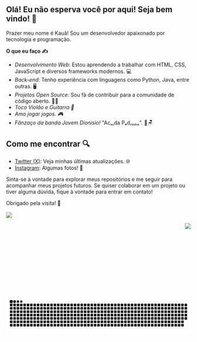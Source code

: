 ## Olá! Eu não esperva você por aqui! Seja bem vindo! 👋

Prazer meu nome é Kauã! Sou um desenvolvedor apaixonado por tecnologia e programação.

**O que eu faço ✍**

- *Desenvolvimento Web*: Estou aprendendo a trabalhar com HTML, CSS, JavaScript e diversos frameworks modernos. 💻
- *Back-end*: Tenho experiência com linguagens como Python, Java, entre outras. 🖥
- *Projetos Open Source*: Sou fã de contribuir para a comunidade de código aberto. 👨‍💻
- *Toco Violão e Guitarra 🎸*
- *Amo jogar jogos. 🎮*
- *Fãnzaço da banda Jovem Dionisio!* "Acₒᵣda Pₑdᵣᵢₙₕₒ". 🐢🪑

## Como me encontrar 🔍

- [Twitter (X)](https://x.com/KauCarv75289759?t=vO8qfqvkV7c4N25BKN9cbw&s=09): Veja minhas últimas atualizações. 🌐
- [Instagram](https://www.instagram.com/kkaua_carv?igsh=ODBqc3FnbmYybWZy): Algumas fotos! 🤳

Sinta-se à vontade para explorar meus repositórios e me seguir para acompanhar meus projetos futuros. Se quiser colaborar em um projeto ou tiver alguma dúvida, fique à vontade para entrar em contato! 

Obrigado pela visita! 🙌

<a target="_blank" rel="noopener noreferrer nofollow" href="https://camo.githubusercontent.com/1c33a56d1440d5f768296a79ac3be7ff0633f7da7425809d8e9176f098e65f0b/68747470733a2f2f6769746875622d726561646d652d73746174732e76657263656c2e6170702f6170692f746f702d6c616e67732f3f757365726e616d653d4f74617669672673686f775f69636f6e733d74727565267468656d653d7261646963616c26636f756e745f707269766174653d74727565"><img height="200em" align="center" src="https://camo.githubusercontent.com/1c33a56d1440d5f768296a79ac3be7ff0633f7da7425809d8e9176f098e65f0b/68747470733a2f2f6769746875622d726561646d652d73746174732e76657263656c2e6170702f6170692f746f702d6c616e67732f3f757365726e616d653d4f74617669672673686f775f69636f6e733d74727565267468656d653d7261646963616c26636f756e745f707269766174653d74727565" data-canonical-src="https://github-readme-stats.vercel.app/api/top-langs/?username=KauaCarvalh0&amp;show_icons=true&amp;theme=radical&amp;count_private=true" style="max-width: 100%;"></a>

<a target="_blank" rel="noopener noreferrer nofollow" href="https://camo.githubusercontent.com/d629f4ca8513c7474241875e6b7c3a760a52f1e76d000be9ba370efd221f29e4/68747470733a2f2f6769746875622d726561646d652d73746174732e76657263656c2e6170702f6170693f757365726e616d653d4f74617669672673686f775f69636f6e733d74727565267468656d653d7261646963616c26636f756e745f707269766174653d74727565"><img height="200em" align="right" src="https://camo.githubusercontent.com/d629f4ca8513c7474241875e6b7c3a760a52f1e76d000be9ba370efd221f29e4/68747470733a2f2f6769746875622d726561646d652d73746174732e76657263656c2e6170702f6170693f757365726e616d653d4f74617669672673686f775f69636f6e733d74727565267468656d653d7261646963616c26636f756e745f707269766174653d74727565" data-canonical-src="https://github-readme-stats.vercel.app/api?username=KauaCarvalh0&amp;show_icons=true&amp;theme=radical&amp;count_private=true" style="max-width: 100%;"></a>

<picture align="center">
  <source media="(prefers-color-scheme: dark)" srcset="https://raw.githubusercontent.com/Otavig/Otavig/output/github-contribution-grid-snake-dark.svg">
  <source media="(prefers-color-scheme: light)" srcset="https://raw.githubusercontent.com/Otavig/Otavig/output/github-contribution-grid-snake-dark.svg">
  <img align="center" alt="github contribution grid snake animation" src="https://raw.githubusercontent.com/mari4souza/mari4souza/output/github-contribution-grid-snake.svg" style="visibility:visible;max-width:100%;">
</picture>
